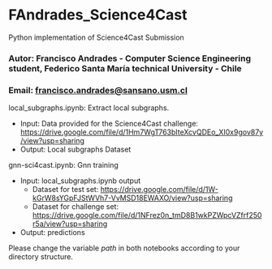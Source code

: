 # FAndrades_Science4Cast
Python implementation of Science4Cast Submission 


### Autor: Francisco Andrades - Computer Science Engineering student, Federico Santa María technical University - Chile
### Email: francisco.andrades@sansano.usm.cl


local_subgraphs.ipynb: Extract local subgraphs. 
 
 - Input: Data provided for the Science4Cast challenge: https://drive.google.com/file/d/1Hm7WgT763bIteXcvQDEo_XI0x9gov87y/view?usp=sharing
 - Output: Local subgraphs Dataset

gnn-sci4cast.ipynb: Gnn training

- Input: local_subgraphs.ipynb output
  - Dataset for test set: https://drive.google.com/file/d/1W-kGrW8sYGpFJStWVh7-VvMSD18EWAXO/view?usp=sharing
  - Dataset for challenge set: https://drive.google.com/file/d/1NFrez0n_tmD8B1wkPZWpcVZfrf250r5a/view?usp=sharing
- Output: predictions

Please change the variable *path* in both notebooks according to your directory structure.
